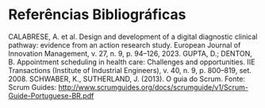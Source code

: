 # Referências Bibliográficas

CALABRESE, A. et al. Design and development of a digital diagnostic clinical pathway: evidence from an action research study. European Journal of Innovation Management, v. 27, n. 9, p. 94–126, 2023. 
GUPTA, D.; DENTON, B. Appointment scheduling in health care: Challenges and opportunities. IIE Transactions (Institute of Industrial Engineers), v. 40, n. 9, p. 800–819, set. 2008. 
SCHWABER, K., SUTHERLAND, J. (2013). O guia do Scrum. Fonte: Scrum Guides:
http://www.scrumguides.org/docs/scrumguide/v1/Scrum-Guide-Portuguese-BR.pdf


